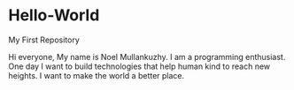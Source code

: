 # Hello-World
My First Repository

Hi everyone,
        My name is Noel Mullankuzhy. I am a programming enthusiast. One day I want to build technologies that help human kind to reach new heights. I want to make the world a better place.
